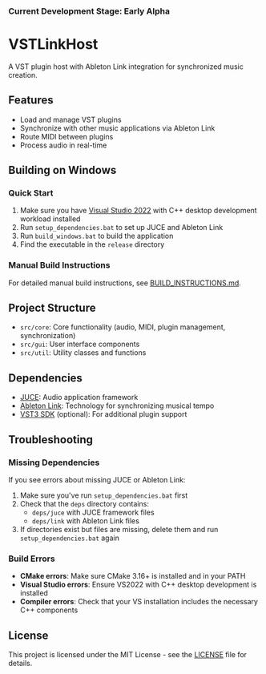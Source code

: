 ### Current Development Stage: Early Alpha

# VSTLinkHost

A VST plugin host with Ableton Link integration for synchronized music creation.

## Features

- Load and manage VST plugins
- Synchronize with other music applications via Ableton Link
- Route MIDI between plugins
- Process audio in real-time

## Building on Windows

### Quick Start

1. Make sure you have [Visual Studio 2022](https://visualstudio.microsoft.com/vs/community/) with C++ desktop development workload installed
2. Run `setup_dependencies.bat` to set up JUCE and Ableton Link
3. Run `build_windows.bat` to build the application
4. Find the executable in the `release` directory

### Manual Build Instructions

For detailed manual build instructions, see [BUILD_INSTRUCTIONS.md](BUILD_INSTRUCTIONS.md).

## Project Structure

- `src/core`: Core functionality (audio, MIDI, plugin management, synchronization)
- `src/gui`: User interface components
- `src/util`: Utility classes and functions

## Dependencies

- [JUCE](https://juce.com/): Audio application framework
- [Ableton Link](https://github.com/Ableton/link): Technology for synchronizing musical tempo
- [VST3 SDK](https://steinbergmedia.github.io/vst3_dev_portal/pages/Downloads.html) (optional): For additional plugin support

## Troubleshooting

### Missing Dependencies

If you see errors about missing JUCE or Ableton Link:
1. Make sure you've run `setup_dependencies.bat` first
2. Check that the `deps` directory contains:
   - `deps/juce` with JUCE framework files
   - `deps/link` with Ableton Link files
3. If directories exist but files are missing, delete them and run `setup_dependencies.bat` again

### Build Errors

- **CMake errors**: Make sure CMake 3.16+ is installed and in your PATH
- **Visual Studio errors**: Ensure VS2022 with C++ desktop development is installed
- **Compiler errors**: Check that your VS installation includes the necessary C++ components

## License

This project is licensed under the MIT License - see the [LICENSE](LICENSE) file for details.

